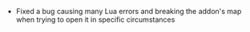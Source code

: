 * Fixed a bug causing many Lua errors and breaking the addon's map when trying to open it in specific circumstances
